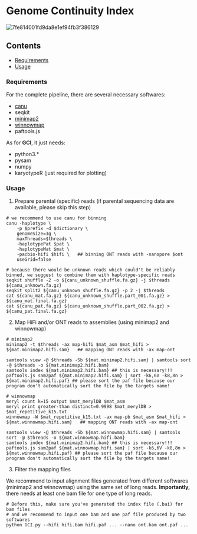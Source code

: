 # Genome Continuity Index
![7fe814001fd9da8e1ef94fb3f386129](https://github.com/yeeus/genome_assessment_tool/assets/118142448/75b978b6-a29f-4ade-b9c2-51a1c0ff60b0)



## Contents
- [Requirements](https://github.com/yeeus/genome_assessment_tool#requirements)
- [Usage](https://github.com/yeeus/genome_assessment_tool#usage)


### Requirements
For the complete pipeline, there are several necessary softwares:

- [canu](https://github.com/marbl/canu)
- seqkit
- [minimap2](https://github.com/lh3/minimap2)
- [winnowmap](https://github.com/marbl/Winnowmap)
- paftools.js

As for **GCI**, it just needs:
- python3.*
- pysam
- numpy
- karyotypeR (just required for plotting)

### Usage
1. Prepare parental (specific) reads (if parental sequencing data are available, please skip this step) 
```
# we recommend to use canu for binning
canu -haplotype \
    -p $prefix -d $dictionary \
    genomeSize=3g \
    maxThreads=$threads \
    -haplotypePat $pat \
    -haplotypeMat $mat \
    -pacbio-hifi $hifi \   ## binning ONT reads with -nanopore $ont
    useGrid=false

# because there would be unknown reads which could't be reliably binned, we suggest to combine them with haplotype-specific reads
seqkit shuffle -2 -o ${canu_unknown_shuffle.fa.gz} -j $threads ${canu_unknown.fa.gz}
seqkit split2 ${canu_unknown_shuffle.fa.gz} -p 2 -j $threads
cat ${canu_mat.fa.gz} ${canu_unknown_shuffle.part_001.fa.gz} > ${canu_mat.final.fa.gz}
cat ${canu_pat.fa.gz} ${canu_unknown_shuffle.part_002.fa.gz} > ${canu_pat.final.fa.gz}
```

2. Map HiFi and/or ONT reads to assemblies (using minimap2 and winnowmap)
```
# minimap2 
minimap2 -t $threads -ax map-hifi $mat_asm $mat_hifi > ${mat.minimap2.hifi.sam}   ## mapping ONT reads with -ax map-ont

samtools view -@ $threads -Sb ${mat.minimap2.hifi.sam} | samtools sort -@ $threads -o ${mat.minimap2.hifi.bam}
samtools index ${mat.minimap2.hifi.bam} ## this is necessary!!!
paftools.js sam2paf ${mat.minimap2.hifi.sam} | sort -k6,6V -k8,8n > ${mat.minimap2.hifi.paf} ## please sort the paf file because our program don't automatically sort the file by the targets name!

# winnowmap
meryl count k=15 output $mat_merylDB $mat_asm
meryl print greater-than distinct=0.9998 $mat_merylDB > $mat_repetitive_k15.txt
winnowmap -W $mat_repetitive_k15.txt -ax map-pb $mat_asm $mat_hifi > ${mat.winnowmap.hifi.sam}   ## mapping ONT reads with -ax map-ont

samtools view -@ $threads -Sb ${mat.winnowmap.hifi.sam} | samtools sort -@ $threads -o ${mat.winnowmap.hifi.bam}
samtools index ${mat.minimap2.hifi.bam} ## this is necessary!!!
paftools.js sam2paf ${mat.winnowmap.hifi.sam} | sort -k6,6V -k8,8n > ${mat.winnowmap.hifi.paf} ## please sort the paf file because our program don't automatically sort the file by the targets name!
```

3. Filter the mapping files

We recommend to input alignment files generated from different softwares (minimap2 and winnowmap) using the same set of long reads. **Importantly,** there needs at least one bam file for one type of long reads.
```
# Before this, make sure you've generated the index file (.bai) for bam files
# and we recommend to input one bam and one paf file produced by two softwares
python GCI.py --hifi hifi.bam hifi.paf ... --nano ont.bam ont.paf ...
```
